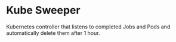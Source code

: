 # Kube Sweeper

Kubernetes controller that listens to completed Jobs and Pods and automatically delete them after 1 hour.
